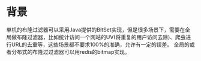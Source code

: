 
# 背景
单机的布隆过滤器可以采用Java提供的BitSet实现，但是很多场景下，需要在全局做布隆过滤器，比如统计访问一个网站的UV(将重复的用户访问去除)、爬虫进行URL的去重等，这些场景都不要求100%的准确，允许有一定的误差。
全局的或者分布式的布隆过过滤器可以用redis的bitmap实现。